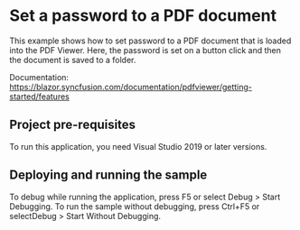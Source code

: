 # Set a password to a PDF document
This example shows how to set password to a PDF document that is loaded into the PDF Viewer. Here, the password is set on a button click and then the document is saved to a folder.

Documentation: https://blazor.syncfusion.com/documentation/pdfviewer/getting-started/features

## Project pre-requisites
To run this application, you need Visual Studio 2019 or later versions.

## Deploying and running the sample
To debug while running the application, press F5 or select Debug > Start Debugging. To run the sample without debugging, press Ctrl+F5 or selectDebug > Start Without Debugging.